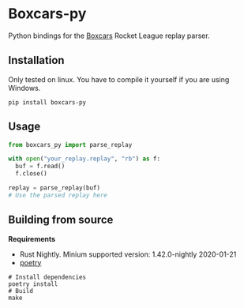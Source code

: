 # Boxcars-py

Python bindings for the [Boxcars](https://github.com/nickbabcock/boxcars) Rocket League replay parser.

## Installation

Only tested on linux.
You have to compile it yourself if you are using Windows.

```
pip install boxcars-py
```

## Usage

```py
from boxcars_py import parse_replay

with open("your_replay.replay", "rb") as f:
  buf = f.read()
  f.close()

replay = parse_replay(buf)
# Use the parsed replay here
```

## Building from source

__Requirements__
  - Rust Nightly. Minium supported version: 1.42.0-nightly 2020-01-21
  - [poetry](https://pypi.org/project/poetry/)

```
# Install dependencies
poetry install
# Build
make
```
